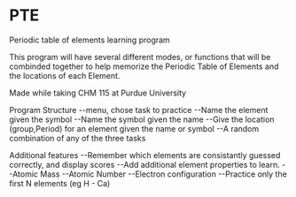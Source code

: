 # PTE
Periodic table of elements learning program

This program will have several different modes, or functions that
will be combinded together to help memorize the Periodic Table of Elements
and the locations of each Element.

Made while taking CHM 115 at Purdue University

Program Structure
--menu, chose task to practice
	--Name the element given the symbol
	--Name the symbol given the name
	--Give the location (group,Period) for an element given the name or symbol
	--A random combination of any of the three tasks


Additional features
--Remember which elements are consistantly guessed correctly, and display scores
--Add additional element properties to learn.
      --Atomic Mass
      --Atomic Number
      --Electron configuration
--Practice only the first N elements (eg H - Ca)